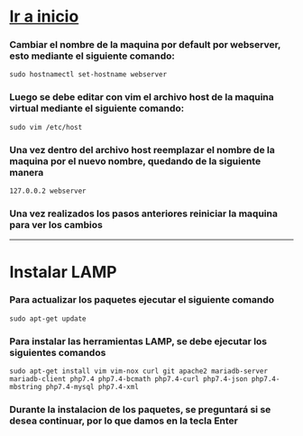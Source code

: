 # [Ir a inicio](Readme.md/) 


### Cambiar el nombre de la maquina por default por **webserver**, esto mediante el siguiente comando:

    sudo hostnamectl set-hostname webserver

### Luego se debe editar con vim el archivo host de la maquina virtual mediante el siguiente comando:

    sudo vim /etc/host

### Una vez dentro del archivo host reemplazar el nombre de la maquina por el nuevo nombre, quedando de la siguiente manera

    127.0.0.2 webserver

### Una vez realizados los pasos anteriores reiniciar la maquina para ver los cambios
****
# **Instalar LAMP**

### Para actualizar los paquetes ejecutar el siguiente comando

    sudo apt-get update
### Para instalar las herramientas LAMP, se debe ejecutar los siguientes comandos

    sudo apt-get install vim vim-nox curl git apache2 mariadb-server mariadb-client php7.4 php7.4-bcmath php7.4-curl php7.4-json php7.4-mbstring php7.4-mysql php7.4-xml

### Durante la instalacion de los paquetes, se preguntará si se desea continuar, por lo que damos en la tecla **Enter**